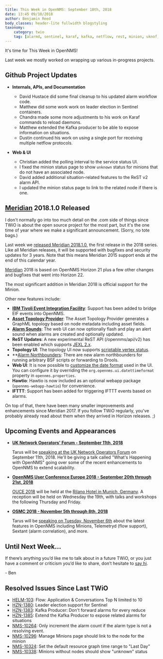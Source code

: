 ```yaml
---
title: This Week in OpenNMS: September 10th, 2018
date: 13:45 09/10/2018
author: Benjamin Reed
body_classes: header-lite fullwidth blogstyling
taxonomy:
    category: twio
    tag: [alarmd, sentinel, karaf, kafka, netflow, rest, minion, uknof, ouce, osmc]
---
```


It's time for This Week in OpenNMS!

Last week we mostly worked on wrapping up various in-progress projects.

<!-- git log --author=bamboo@opennms.org --invert-grep --all --no-merges --color=always --since='2018-09-04 00:00:00' --until='2018-09-10 00:00:00' --format='%Cblue%ai %Cgreen%aN %Creset%s %Cblue(%H)%Cred%d' --author-date-order | sort | less -R -->


## Github Project Updates

* __Internals, APIs, and Documentation__

  * David Hustace did some final cleanup to his updated alarm workflow code.
  * Matthew did some work work on leader election in Sentinel containers.
  * Chandra made some more adjustments to his work on Karaf commands to reload daemons.
  * Matthew extended the Kafka producer to be able to expose information on situations.
  * Dustin continued his work on using a single port for receiving multiple netflow protocols.

* __Web & UI__

  * Christian added the polling interval to the service status UI.
  * I fixed the minion status page to show `unknown` status for minions that do not have an associated node.
  * David added additional situation-related features to the ReST v2 alarm API.
  * I updated the minion status page to link to the related node if there is one.


## [Meridian](https://www.opennms.com/meridian/) 2018.1.0 Released

I don't normally go into too much detail on the .com side of things since TWiO is about the open source project for the most part, but it's the one time of year where we make a significant announcement.  (Sorry, no tote bags.)

Last week we [released Meridian 2018.1.0](https://www.opennms.com/2018/09/06/opennms-meridian-2018-1-0-released/), the first release in the 2018 series.  Like all Meridian releases, it will be supported with bugfixes and security updates for 3 years.  Note that this means Meridian 2015 support ends at the end of this calendar year.

[Meridian](https://www.opennms.com/meridian/) 2018 is based on OpenNMS Horizon 21 plus a few other changes and bugfixes that went into Horizon 22.

The most significant addition in Meridian 2018 is official support for the Minion.

Other new features include:

* **[IBM Tivoli Event Integration Facility](https://meridian.opennms.com/docs/2018/latest/guide-admin/index.html#ga-events-sources-eif)**: Support has been added to bridge EIF events into OpenNMS.
* **[Asset Topology Provider](https://meridian.opennms.com/docs/2018/latest/guide-admin/index.html#_asset_topology_provider)**: The Asset Topology Provider generates a GraphML topology based on node metadata including asset fields.
* **[Alarm Sounds](https://meridian.opennms.com/docs/2018/latest/guide-admin/index.html#ga-alarm-sounds)**: The web UI can now optionally flash and play an alert sound when alarms are created and optionally updated.
* **ReST Updates**: A new experimental ReST API (/opennms/api/v2) has been enabled which supports [JEXL 2.x](https://commons.apache.org/proper/commons-jexl/).
* **Topology UI**: The topology UI now supports [scriptable vertex status](https://meridian.opennms.com/docs/2018/latest/guide-development/index.html#gd-topology-graphml-vertex-status-provider).
* **[Alarm Northbounders](https://issues.opennms.org/browse/NMS-9513): There are new alarm northbounders for running arbitrary BSF scripts or forwarding to Drools.
* **Web UI**: It is now possible to [customize the date format](https://issues.opennms.org/browse/NMS-10072) used in the UI.
You can configure it by overriding the `org.opennms.ui.datettimeformat` property in `opennms.properties`.
* **Hawtio**: Hawtio is now included as an optional webapp package (`opennms-webapp-hawtio`) for convenience.
* **IFTTT**: Support has been added for triggering IFTTT events based on alarms.

On top of that, there have been many smaller improvements and enhancements since Meridian 2017.  If you follow TWiO regularly, you've probably already read about them when they arrived in Horizon releases.  ;)


## Upcoming Events and Appearances

* **[UK Network Operators' Forum - September 11th, 2018](https://indico.uknof.org.uk/event/43)**

  Tarus will be [speaking at the UK Network Operators Forum](https://indico.uknof.org.uk/event/43/contributions) on September 11th, 2018.
  He'll be giving a talk called "What's Happening with OpenNMS" going over some of the recent enhancements to OpenNMS to extend scalability.


* **[OpenNMS User Conference Europe 2018 - September 20th through 21st, 2018](https://ouce.opennms.eu/)**

  [OUCE 2018](https://ouce.opennms.eu/) will be held at the [Rilano Hotel in Munich, Germany](https://www.rilano-hotel-muenchen.de/).
  A reception will be held on Wednesday the 19th, with talks and workshops the following Thursday and Friday.


* **[OSMC 2018 - November 5th through 8th, 2018](https://osmc.de/)**

  Tarus will be [speaking on Tuesday, November 6th](https://osmc.de/schedule/) about the latest features in OpenNMS including Minions, Telemetryd (flow support), Sextant (alarm correlation), and more.

## Until Next Week…

If there’s anything you’d like me to talk about in a future TWiO, or you just have a comment or criticism you’d like to share, don’t hesitate to [say hi](mailto:twio@opennms.org).

\- Ben

<!--
  https://github.com/OpenNMS/twio-fodder/blob/master/scripts/twio-issues-list.pl
-->

## Resolved Issues Since Last TWiO

* [HELM-103](https://issues.opennms.org/browse/HELM-103): Flow: Application & Conversations Top N limited to 10
* [HZN-1380](https://issues.opennms.org/browse/HZN-1380): Leader election support for Sentinel
* [HZN-1383](https://issues.opennms.org/browse/HZN-1383): Kafka Producer: Don't forward alarms for every reduce
* [HZN-1385](https://issues.opennms.org/browse/HZN-1385): Extend the Kafka Producer to expose related alarms for situations
* [NMS-10264](https://issues.opennms.org/browse/NMS-10264): Only increment the alarm count if the alarm type is not a resolving event.
* [NMS-10296](https://issues.opennms.org/browse/NMS-10296): Manage Minions page should link to the node for the minion
* [NMS-10324](https://issues.opennms.org/browse/NMS-10324): Set the default resource graph time range to "Last Day"
* [NMS-10338](https://issues.opennms.org/browse/NMS-10338): Minions without nodes should show "unknown" status